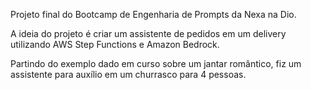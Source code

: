 Projeto final do Bootcamp de Engenharia de Prompts da Nexa na Dio.

A ideia do projeto é criar um assistente de pedidos em um delivery utilizando AWS Step Functions e Amazon Bedrock.

Partindo do exemplo dado em curso sobre um jantar romântico, fiz um assistente para auxílio em um churrasco para 4 pessoas.
